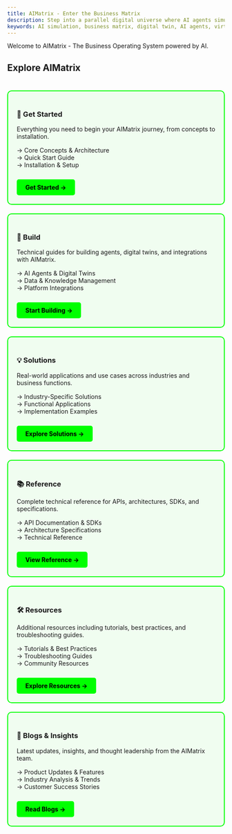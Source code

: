 ```yaml
---
title: AIMatrix - Enter the Business Matrix
description: Step into a parallel digital universe where AI agents simulate, optimize, and transform your business reality
keywords: AI simulation, business matrix, digital twin, AI agents, virtual business world, autonomous systems, predictive simulation, business transformation
---
```


Welcome to AIMatrix - The Business Operating System powered by AI.

## Explore AIMatrix

<div style="display: grid; grid-template-columns: repeat(auto-fit, minmax(300px, 1fr)); gap: 20px; margin: 40px 0;">
  
  <div style="border: 2px solid #00ff00; padding: 20px; border-radius: 10px; background: rgba(0, 255, 0, 0.05);">
    <h3>🚀 Get Started</h3>
    <p>Everything you need to begin your AIMatrix journey, from concepts to installation.</p>
    <ul style="list-style: none; padding: 0; margin: 15px 0;">
      <li>→ Core Concepts & Architecture</li>
      <li>→ Quick Start Guide</li>
      <li>→ Installation & Setup</li>
    </ul>
    <a href="/get-started/" style="display: inline-block; padding: 10px 20px; background: #00ff00; color: #000; text-decoration: none; border-radius: 5px; font-weight: bold; margin-top: 10px;">
      Get Started →
    </a>
  </div>

  <div style="border: 2px solid #00ff00; padding: 20px; border-radius: 10px; background: rgba(0, 255, 0, 0.05);">
    <h3>🔧 Build</h3>
    <p>Technical guides for building agents, digital twins, and integrations with AIMatrix.</p>
    <ul style="list-style: none; padding: 0; margin: 15px 0;">
      <li>→ AI Agents & Digital Twins</li>
      <li>→ Data & Knowledge Management</li>
      <li>→ Platform Integrations</li>
    </ul>
    <a href="/build/" style="display: inline-block; padding: 10px 20px; background: #00ff00; color: #000; text-decoration: none; border-radius: 5px; font-weight: bold; margin-top: 10px;">
      Start Building →
    </a>
  </div>

  <div style="border: 2px solid #00ff00; padding: 20px; border-radius: 10px; background: rgba(0, 255, 0, 0.05);">
    <h3>💡 Solutions</h3>
    <p>Real-world applications and use cases across industries and business functions.</p>
    <ul style="list-style: none; padding: 0; margin: 15px 0;">
      <li>→ Industry-Specific Solutions</li>
      <li>→ Functional Applications</li>
      <li>→ Implementation Examples</li>
    </ul>
    <a href="/solutions/" style="display: inline-block; padding: 10px 20px; background: #00ff00; color: #000; text-decoration: none; border-radius: 5px; font-weight: bold; margin-top: 10px;">
      Explore Solutions →
    </a>
  </div>

  <div style="border: 2px solid #00ff00; padding: 20px; border-radius: 10px; background: rgba(0, 255, 0, 0.05);">
    <h3>📚 Reference</h3>
    <p>Complete technical reference for APIs, architectures, SDKs, and specifications.</p>
    <ul style="list-style: none; padding: 0; margin: 15px 0;">
      <li>→ API Documentation & SDKs</li>
      <li>→ Architecture Specifications</li>
      <li>→ Technical Reference</li>
    </ul>
    <a href="/reference/" style="display: inline-block; padding: 10px 20px; background: #00ff00; color: #000; text-decoration: none; border-radius: 5px; font-weight: bold; margin-top: 10px;">
      View Reference →
    </a>
  </div>

  <div style="border: 2px solid #00ff00; padding: 20px; border-radius: 10px; background: rgba(0, 255, 0, 0.05);">
    <h3>🛠️ Resources</h3>
    <p>Additional resources including tutorials, best practices, and troubleshooting guides.</p>
    <ul style="list-style: none; padding: 0; margin: 15px 0;">
      <li>→ Tutorials & Best Practices</li>
      <li>→ Troubleshooting Guides</li>
      <li>→ Community Resources</li>
    </ul>
    <a href="/resources/" style="display: inline-block; padding: 10px 20px; background: #00ff00; color: #000; text-decoration: none; border-radius: 5px; font-weight: bold; margin-top: 10px;">
      Explore Resources →
    </a>
  </div>

  <div style="border: 2px solid #00ff00; padding: 20px; border-radius: 10px; background: rgba(0, 255, 0, 0.05);">
    <h3>📝 Blogs & Insights</h3>
    <p>Latest updates, insights, and thought leadership from the AIMatrix team.</p>
    <ul style="list-style: none; padding: 0; margin: 15px 0;">
      <li>→ Product Updates & Features</li>
      <li>→ Industry Analysis & Trends</li>
      <li>→ Customer Success Stories</li>
    </ul>
    <a href="/blogs/" style="display: inline-block; padding: 10px 20px; background: #00ff00; color: #000; text-decoration: none; border-radius: 5px; font-weight: bold; margin-top: 10px;">
      Read Blogs →
    </a>
  </div>

</div>
